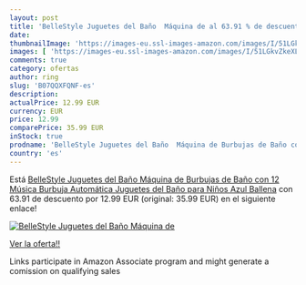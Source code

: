 ```yaml
---
layout: post
title: 'BelleStyle Juguetes del Baño  Máquina de al 63.91 % de descuento'
date: 
thumbnailImage: 'https://images-eu.ssl-images-amazon.com/images/I/51LGkvZkeXL._SL200_.jpg'
images: [ 'https://images-eu.ssl-images-amazon.com/images/I/51LGkvZkeXL._SL200_.jpg' ]
comments: true
category: ofertas
author: ring
slug: 'B07QQXFQNF-es'
description:
actualPrice: 12.99 EUR
currency: EUR
price: 12.99
comparePrice: 35.99 EUR
inStock: true
prodname: 'BelleStyle Juguetes del Baño  Máquina de Burbujas de Baño con 12 Música Burbuja Automática Juguetes del Baño para Niños Azul Ballena'
country: 'es'
---
```


Está [BelleStyle Juguetes del Baño  Máquina de Burbujas de Baño con 12 Música Burbuja Automática Juguetes del Baño para Niños Azul Ballena](https://www.amazon.es/dp/B07QQXFQNF/?tag=tolees-21) con 63.91 de descuento por 12.99 EUR (original: 35.99 EUR) en el siguiente enlace!

[![BelleStyle Juguetes del Baño  Máquina de](https://images-eu.ssl-images-amazon.com/images/I/51LGkvZkeXL._SL200_.jpg)](https://www.amazon.es/dp/B07QQXFQNF/?tag=tolees-21)

[Ver la oferta!!](https://www.amazon.es/dp/B07QQXFQNF/?tag=tolees-21)

Links participate in Amazon Associate program and might generate a comission on qualifying sales


